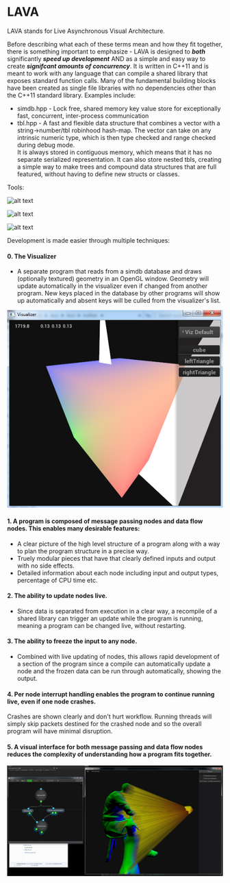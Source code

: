 # LAVA

LAVA stands for Live Asynchronous Visual Architecture. 

Before describing what each of these terms mean and how they fit together,
 there is something important to emphasize - LAVA is designed to **_both_** significantly **_speed up development_**
AND as a simple and easy way to create **_signifcant amounts of concurrency_**. 
It is written in C++11 and is meant to work with any language that can compile a shared library that exposes standard function calls.
Many of the fundamental building blocks have been created as single file libraries with no dependencies other than the C++11 standard library. Examples include: 
  - simdb.hpp  -  Lock free, shared memory key value store for exceptionally fast, concurrent, inter-process communication  
  - tbl.hpp    -  A fast and flexible data structure that combines a vector with a string->number/tbl robinhood hash-map.  The vector                     can take on any intrinsic numeric type, which is then type checked and range checked during debug mode.   
                  It is always stored in contiguous memory, which means that it has no separate serialized representation. 
                  It can also store nested tbls, creating a simple way to make trees and compound data structures that are full featured, without having to define new structs or classes. 


Tools:

![alt text](https://github.com/LiveAsynchronousVisualizedArchitecture/lava/blob/master/crafstman_fissure.png "The current state of the node graph GUI")

![alt text](https://github.com/LiveAsynchronousVisualizedArchitecture/lava/blob/master/crafstman_visualizer001.png "The current state of the node graph GUI")

![alt text](https://github.com/LiveAsynchronousVisualizedArchitecture/lava/blob/master/crafstman_brandisher001.png "The current state of the node graph GUI")


Development is made easier through multiple techniques:

#### 0. The Visualizer
 - A separate program that reads from a simdb database and draws (optionally textured) geometry in an OpenGL window.  Geometry will update automatically in the visualizer even if changed from another program.  New keys placed in the database by other programs will show up automatically and absent keys will be culled from the visualizer's list. 

![alt text](https://github.com/LiveAsynchronousVisualizedArchitecture/lava/blob/master/nuklear/visualizer.3.png "The visualizer displaying a colored cube and  two triangles")

#### 1. A program is composed of message passing nodes and data flow nodes. This enables many desirable features: 
 - A clear picture of the high level structure of a program along with a way to plan the program structure in a precise way.
 - Truely modular pieces that have that clearly defined inputs and output with no side effects.
 - Detailed information about each node including input and output types, percentage of CPU time etc.

#### 2. The ability to update nodes live.
 - Since data is separated from execution in a clear way, a recompile of a shared library can trigger an update while the program is running, meaning a program can be changed live, without restarting. 

#### 3. The ability to freeze the input to any node.
 - Combined with live updating of nodes, this allows rapid development of a section of the program since a compile can automatically update a node and the frozen data can be run through automatically, showing the output. 

#### 4. Per node interrupt handling enables the program to continue running live, even if one node crashes. 
   Crashes are shown clearly and don't hurt workflow.  Running threads will simply skip packets destined for the crashed node and so the overall program will have minimal disruption. 

#### 5. A visual interface for both message passing and data flow nodes reduces the complexity of understanding how a program fits together. 
  
![alt text](https://github.com/LiveAsynchronousVisualizedArchitecture/lava/blob/master/Rays_from_camera_visualized.png "The current state of the node graph GUI")
